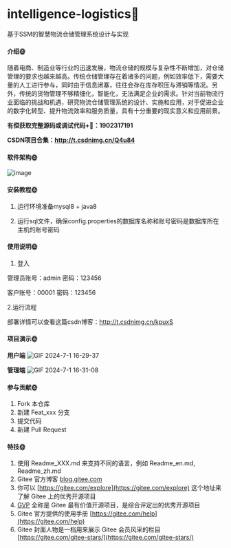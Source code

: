 # intelligence-logistics🎂
基于SSM的智慧物流仓储管理系统设计与实现

#### 介绍🌞

随着电商、制造业等行业的迅速发展，物流仓储的规模与复杂性不断增加，对仓储管理的要求也越来越高。传统仓储管理存在着诸多的问题，例如效率低下，需要大量的人工进行参与，同时由于信息闭塞，往往会存在库存积压与滞销等情况。另外，传统的货物管理不够精细化，智能化，无法满足企业的需求。针对当前物流行业面临的挑战和机遇，研究物流仓储管理系统的设计、实施和应用，对于促进企业的数字化转型、提升物流效率和服务质量，具有十分重要的现实意义和应用前景。


**有偿获取完整源码或调试代码+🐧：1902317191**

**CSDN项目合集：http://t.csdnimg.cn/Q4u84**

#### 软件架构🌞

![image](https://github.com/luooin/intelligence-logistics/assets/85004172/2bbad81b-2d7e-4fc4-864e-d09c534a1ccc)


#### 安装教程🌞

  1. 运行环境准备mysql8 + java8

  2. 运行sql文件，确保config.properties的数据库名称和账号密码是数据库所在主机的账号密码

#### 使用说明🌞

1. 登入

  管理员账号：admin	密码：123456

  客户账号：00001	密码：123456

2.运行流程

部署详情可以查看这篇csdn博客：http://t.csdnimg.cn/kpuxS

#### 项目演示🌞

**用户端**
![GIF 2024-7-1 16-29-37](https://github.com/luooin/intelligence-logistics/assets/85004172/8752b1d9-dcab-4865-9055-be1248076a57)

**管理端**
![GIF 2024-7-1 16-31-08](https://github.com/luooin/intelligence-logistics/assets/85004172/596504b8-38f7-4a74-9ac8-378464f9c070)


#### 参与贡献🌞

  1.  Fork 本仓库
  2.  新建 Feat_xxx 分支
  3.  提交代码
  4.  新建 Pull Request


#### 特技🌞

  1.  使用 Readme\_XXX.md 来支持不同的语言，例如 Readme\_en.md, Readme\_zh.md
  2.  Gitee 官方博客 [blog.gitee.com](https://blog.gitee.com)
  3.  你可以 [https://gitee.com/explore](https://gitee.com/explore) 这个地址来了解 Gitee 上的优秀开源项目
  4.  [GVP](https://gitee.com/gvp) 全称是 Gitee 最有价值开源项目，是综合评定出的优秀开源项目
  5.  Gitee 官方提供的使用手册 [https://gitee.com/help](https://gitee.com/help)
  6.  Gitee 封面人物是一档用来展示 Gitee 会员风采的栏目 [https://gitee.com/gitee-stars/](https://gitee.com/gitee-stars/)
